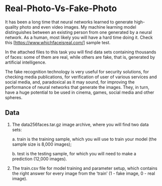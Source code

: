 # Real-Photo-Vs-Fake-Photo

It has been a long time that neural networks learned to generate high-quality photo and even video images. My machine learning model distinguishes between an existing person from
one generated by a neural network. As a human, most likely you will have a hard time doing it. Check this [https://www.whichfaceisreal.com/] sample test.

In the attached files to this task you will find data sets containing thousands of faces: some of them are real, while others are fake, that is, generated by artificial intelligence.

The fake recognition technology is very useful for security solutions, for checking media publications, for verification of user of various services and social media, and, paradoxical as it may sound, for improving the performance of neural networks that generate the images. They, in turn, have a huge potential to be used in cinema, games, social media and other spheres.

## Data
1. The data256faces.tar.gz image archive, where you will find two data sets:

    a. train is the training sample, which you will use to train your model (the sample size is 8,000 images);

    b. test is the testing sample, for which you will need to make a prediction (12,000 images).

2. The train.csv file for model training and parameter setup, which contains the right answer for every image from the ‘train’ (1 - fake image, 0 - real image).
